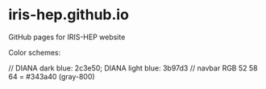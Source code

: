 # iris-hep.github.io
GitHub pages for IRIS-HEP website

Color schemes:

// DIANA dark blue: 2c3e50; DIANA light blue: 3b97d3
// navbar RGB 52 58 64 = #343a40 (gray-800)
